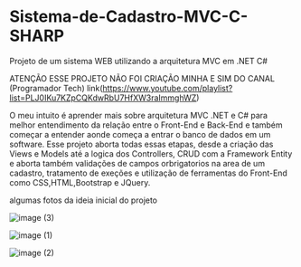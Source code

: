 # Sistema-de-Cadastro-MVC-C-SHARP
Projeto de um sistema WEB utilizando a arquitetura MVC em .NET C#

ATENÇÃO ESSE PROJETO NÃO FOI CRIAÇÃO MINHA E SIM DO CANAL (Programador Tech)
link(https://www.youtube.com/playlist?list=PLJ0IKu7KZpCQKdwRbU7HfXW3raImmghWZ)

O meu intuito é aprender mais sobre arquitetura MVC .NET e C# para melhor entendimento da relação entre o Front-End e Back-End e também começar a entender aonde
começa a entrar o banco de dados em um software. Esse projeto aborta todas essas etapas, desde a criação das Views e Models até a logica dos Controllers, CRUD com a Framework
Entity e aborta também validações de campos orbrigatorios na area de um cadastro, tratamento de exeções e utilização de ferramentas do Front-End como CSS,HTML,Bootstrap 
e JQuery.

algumas fotos da ideia inicial do projeto

![image (3)](https://user-images.githubusercontent.com/111459606/210899278-f603f5d5-602b-4eb1-9923-8a29c09a9416.png)

![image (1)](https://user-images.githubusercontent.com/111459606/210899294-3440aca4-61fb-4d7c-9fde-ee0192221c0e.png)

![image (2)](https://user-images.githubusercontent.com/111459606/210899306-7eac727a-b877-40bf-b884-79305e0f77d6.png)
